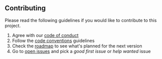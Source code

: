 ## Contributing

Please read the following guidelines if you would like to contribute to this project.

1. Agree with our [code of conduct](docs/code_of_conduct.md)
2. Follow the [code conventions](docs/code_conventions.md) guidelines
3. Check the [roadmap](docs/roadmap.md) to see what's planned for the next version
4. Go to [open issues](https://github.com/tbolier/php-rethink-ql/issues) and pick a _good first issue_ or _help wanted_ issue
